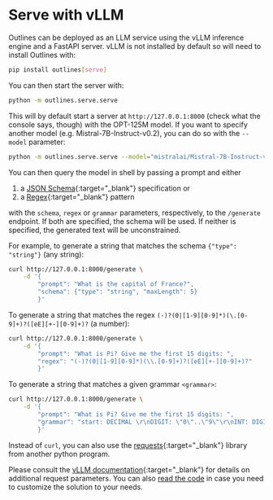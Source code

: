 # Serve with vLLM

Outlines can be deployed as an LLM service using the vLLM inference engine and a FastAPI server. vLLM is not installed by default so will need to install Outlines with:

```bash
pip install outlines[serve]
```

You can then start the server with:

```bash
python -m outlines.serve.serve
```

This will by default start a server at `http://127.0.0.1:8000` (check what the console says, though) with the OPT-125M model. If you want to specify another model (e.g. Mistral-7B-Instruct-v0.2), you can do so with the `--model` parameter:

```bash
python -m outlines.serve.serve --model="mistralai/Mistral-7B-Instruct-v0.2"
```

You can then query the model in shell by passing a prompt and either

1. a [JSON Schema][jsonschema]{:target="_blank"} specification or
2. a [Regex][regex]{:target="_blank"} pattern

with the `schema`, `regex` or `grammar` parameters, respectively, to the `/generate` endpoint. If both are specified, the schema will be used. If neither is specified, the generated text will be unconstrained.

For example, to generate a string that matches the schema `{"type": "string"}` (any string):

```bash
curl http://127.0.0.1:8000/generate \
    -d '{
        "prompt": "What is the capital of France?",
        "schema": {"type": "string", "maxLength": 5}
        }'
```

To generate a string that matches the regex `(-)?(0|[1-9][0-9]*)(\.[0-9]+)?([eE][+-][0-9]+)?` (a number):

```bash
curl http://127.0.0.1:8000/generate \
    -d '{
        "prompt": "What is Pi? Give me the first 15 digits: ",
        "regex": "(-)?(0|[1-9][0-9]*)(\\.[0-9]+)?([eE][+-][0-9]+)?"
        }'
```

To generate a string that matches a given grammar `<grammar>`:

```bash
curl http://127.0.0.1:8000/generate \
    -d '{
        "prompt": "What is Pi? Give me the first 15 digits: ",
        "grammar": "start: DECIMAL \r\nDIGIT: \"0\"..\"9\"\r\nINT: DIGIT+\r\nDECIMAL: INT \".\" INT? | \".\" INT"
        }'
```

Instead of `curl`, you can also use the [requests][requests]{:target="_blank"} library from another python program.

Please consult the [vLLM documentation][vllm]{:target="_blank"} for details on additional request parameters. You can also [read the code](https://github.com/outlines-dev/outlines/blob/main/outlines/serve/serve.py) in case you need to customize the solution to your needs.

[requests]: https://requests.readthedocs.io/en/latest/
[vllm]: https://docs.vllm.ai/en/latest/index.html
[jsonschema]: https://json-schema.org/learn/getting-started-step-by-step
[regex]: https://www.regular-expressions.info/tutorial.html
